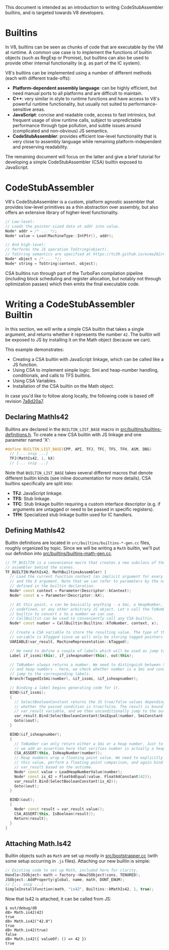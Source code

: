 This document is intended as an introduction to writing CodeStubAssembler builtins, and is targeted towards V8 developers.

# Builtins

In V8, builtins can be seen as chunks of code that are executable by the VM at runtime. A common use case is to implement the functions of builtin objects (such as RegExp or Promise), but builtins can also be used to provide other internal functionality (e.g. as part of the IC system).

V8's builtins can be implemented using a number of different methods (each with different trade-offs):
* **Platform-dependent assembly language**: can be highly efficient, but need manual ports to all platforms and are difficult to maintain.
* **C++**: very similar in style to runtime functions and have access to V8's powerful runtime functionality, but usually not suited to performance-sensitive areas.
* **JavaScript**: concise and readable code, access to fast intrinsics, but frequent usage of slow runtime calls, subject to unpredictable performance through type pollution, and subtle issues around (complicated and non-obvious) JS semantics.
* **CodeStubAssembler**: provides efficient low-level functionality that is very close to assembly language while remaining platform-independent and preserving readability.

The remaining document will focus on the latter and give a brief tutorial for developing a simple CodeStubAssembler (CSA) builtin exposed to JavaScript.

# CodeStubAssembler

V8's CodeStubAssembler is a custom, platform agnostic assembler that provides low-level primitives as a thin abstraction over assembly, but also offers an extensive library of higher-level functionality.

```c++
// Low-level:
// Loads the pointer-sized data at addr into value.
Node* addr = /* ... */;
Node* value = Load(MachineType::IntPtr(), addr);

// And high-level:
// Performs the JS operation ToString(object).
// ToString semantics are specified at https://tc39.github.io/ecma262/#sec-tostring. 
Node* object = /* ... */;
Node* string = ToString(context, object);
```

CSA builtins run through part of the TurboFan compilation pipeline (including block scheduling and register allocation, but notably not through optimization passes) which then emits the final executable code.

# Writing a CodeStubAssembler Builtin

In this section, we will write a simple CSA builtin that takes a single argument, and returns whether it represents the number `42`. The builtin will be exposed to JS by installing it on the Math object (because we can).

This example demonstrates:
* Creating a CSA builtin with JavaScript linkage, which can be called like a JS function.
* Using CSA to implement simple logic: Smi and heap-number handling, conditionals, and calls to TFS builtins.
* Using CSA Variables.
* Installation of the CSA builtin on the Math object.

In case you'd like to follow along locally, the following code is based off revision [7a8d20a7](https://chromium.googlesource.com/v8/v8/+/7a8d20a79f9d5ce6fe589477b09327f3e90bf0e0).

## Declaring MathIs42

Builtins are declared in the `BUILTIN_LIST_BASE` macro in [src/builtins/builtins-definitions.h](https://cs.chromium.org/chromium/src/v8/src/builtins/builtins-definitions.h?q=builtins-definitions.h+package:%5Echromium$&l=1). To create a new CSA builtin with JS linkage and one parameter named 'X':

```c++
#define BUILTIN_LIST_BASE(CPP, API, TFJ, TFC, TFS, TFH, ASM, DBG)              \
  // [... snip ...]
  TFJ(MathIs42, 1, kX)                                                         \
  // [... snip ...]
```

Note that `BUILTIN_LIST_BASE` takes several different macros that denote different builtin kinds (see inline documentation for more details). CSA builtins specifically are split into:
* **TFJ**: JavaScript linkage.
* **TFS**: Stub linkage.
* **TFC**: Stub linkage builtin requiring a custom interface descriptor (e.g. if arguments are untagged or need to be passed in specific registers).
* **TFH**: Specialized stub linkage builtin used for IC handlers.

## Defining MathIs42

Builtin definitions are located in `src/builtins/builtins-*-gen.cc` files, roughly organized by topic. Since we will be writing a `Math` builtin, we'll put our definition into [src/builtins/builtins-math-gen.cc](https://cs.chromium.org/chromium/src/v8/src/builtins/builtins-math-gen.cc?q=builtins-math-gen.cc+package:%5Echromium$&l=1).

```c++
// TF_BUILTIN is a convenience macro that creates a new subclass of the given
// assembler behind the scenes.
TF_BUILTIN(MathIs42, MathBuiltinsAssembler) {
  // Load the current function context (an implicit argument for every stub)
  // and the X argument. Note that we can refer to parameters by the names
  // defined in the builtin declaration.
  Node* const context = Parameter(Descriptor::kContext);
  Node* const x = Parameter(Descriptor::kX);

  // At this point, x can be basically anything - a Smi, a HeapNumber,
  // undefined, or any other arbitrary JS object. Let's call the ToNumber
  // builtin to convert x to a number we can use.
  // CallBuiltin can be used to conveniently call any CSA builtin.
  Node* const number = CallBuiltin(Builtins::kToNumber, context, x);

  // Create a CSA variable to store the resulting value. The type of the
  // variable is kTagged since we will only be storing tagged pointers in it.
  VARIABLE(var_result, MachineRepresentation::kTagged);

  // We need to define a couple of labels which will be used as jump targets.
  Label if_issmi(this), if_isheapnumber(this), out(this);

  // ToNumber always returns a number. We need to distinguish between Smis
  // and heap numbers - here, we check whether number is a Smi and conditionally
  // jump to the corresponding labels.
  Branch(TaggedIsSmi(number), &if_issmi, &if_isheapnumber);

  // Binding a label begins generating code for it.
  BIND(&if_issmi);
  {
    // SelectBooleanConstant returns the JS true/false values depending on
    // whether the passed condition is true/false. The result is bound to our
    // var_result variable, and we then unconditionally jump to the out label.
    var_result.Bind(SelectBooleanConstant(SmiEqual(number, SmiConstant(42))));
    Goto(&out);
  }

  BIND(&if_isheapnumber);
  {
    // ToNumber can only return either a Smi or a heap number. Just to make sure
    // we add an assertion here that verifies number is actually a heap number.
    CSA_ASSERT(this, IsHeapNumber(number));
    // Heap numbers wrap a floating point value. We need to explicitly extract
    // this value, perform a floating point comparison, and again bind
    // var_result based on the outcome.
    Node* const value = LoadHeapNumberValue(number);
    Node* const is_42 = Float64Equal(value, Float64Constant(42));
    var_result.Bind(SelectBooleanConstant(is_42));
    Goto(&out);
  }

  BIND(&out);
  {
    Node* const result = var_result.value();
    CSA_ASSERT(this, IsBoolean(result));
    Return(result);
  }
}
```

## Attaching Math.Is42

Builtin objects such as `Math` are set up mostly in [src/bootstrapper.cc](https://cs.chromium.org/chromium/src/v8/src/bootstrapper.cc?q=src/bootstrapper.cc+package:%5Echromium$&l=1) (with some setup occurring in `.js` files). Attaching our new builtin is simple:

```c++
// Existing code to set up Math, included here for clarity.
Handle<JSObject> math = factory->NewJSObject(cons, TENURED);
JSObject::AddProperty(global, name, math, DONT_ENUM);
// [... snip ...]
SimpleInstallFunction(math, "is42", Builtins::kMathIs42, 1, true);
```

Now that Is42 is attached, it can be called from JS:

```
$ out/debug/d8
d8> Math.is42(42)
true
d8> Math.is42("42.0")
true
d8> Math.is42(true)
false
d8> Math.is42({ valueOf: () => 42 })
true
```